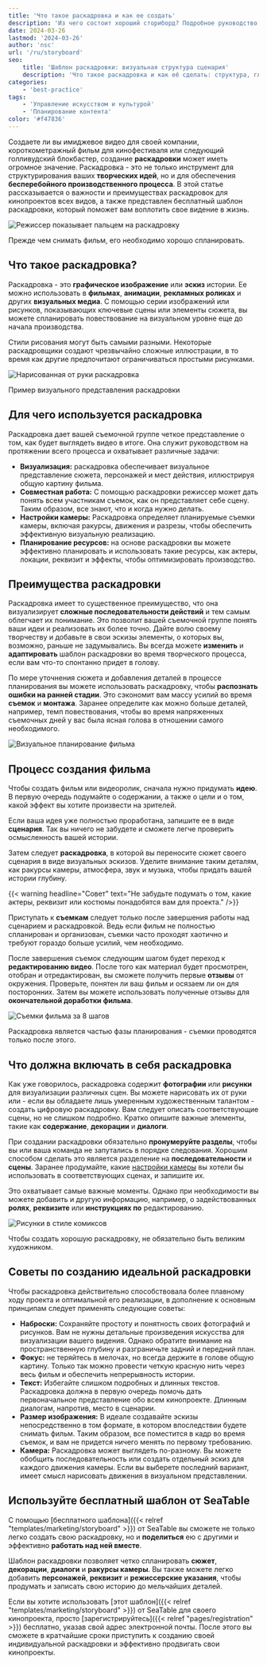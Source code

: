 ```yaml
---
title: 'Что такое раскадровка и как ее создать'
description: 'Из чего состоит хороший сториборд? Подробное руководство: зачем нужна раскадровка, типовые ошибки и рабочая бесплатная таблица для планирования и визуализации ваших творческих идей и роликов.'
date: 2024-03-26
lastmod: '2024-03-26'
author: 'nsc'
url: '/ru/storyboard'
seo:
    title: 'Шаблон раскадровки: визуальная структура сценария'
    description: 'Что такое раскадровка и как её сделать: структура, главные приёмы и бесплатный шаблон для фильмов и видео.'
categories:
    - 'best-practice'
tags:
    - 'Управление искусством и культурой'
    - 'Планирование контента'
color: '#f47836'
---
```


Создаете ли вы имиджевое видео для своей компании, короткометражный фильм для кинофестиваля или следующий голливудский блокбастер, создание **раскадровки** может иметь огромное значение. Раскадровка - это не только инструмент для структурирования ваших **творческих идей**, но и для обеспечения **бесперебойного производственного процесса**. В этой статье рассказывается о важности и преимуществах раскадровок для кинопроектов всех видов, а также представлен бесплатный шаблон раскадровки, который поможет вам воплотить свое видение в жизнь.

![Режиссер показывает пальцем на раскадровку](dix-sept-xEKgWKmUk5A-unsplash-711x463.jpg)

Прежде чем снимать фильм, его необходимо хорошо спланировать.

## Что такое раскадровка?

Раскадровка - это **графическое изображение** или **эскиз** истории. Ее можно использовать в **фильмах**, **анимации**, **рекламных роликах** и других **визуальных медиа**. С помощью серии изображений или рисунков, показывающих ключевые сцены или элементы сюжета, вы можете спланировать повествование на визуальном уровне еще до начала производства.

Стили рисования могут быть самыми разными. Некоторые раскадровщики создают чрезвычайно сложные иллюстрации, в то время как другие предпочитают ограничиваться простыми рисунками.

![Нарисованная от руки раскадровка](dix-sept-idiRDLFPH6A-unsplash-711x936.jpg)

Пример визуального представления раскадровки

## Для чего используется раскадровка

Раскадровка дает вашей съемочной группе четкое представление о том, как будет выглядеть видео в итоге. Она служит руководством на протяжении всего процесса и охватывает различные задачи:

- **Визуализация:** раскадровка обеспечивает визуальное представление сюжета, персонажей и мест действия, иллюстрируя общую картину фильма.
- **Совместная работа:** С помощью раскадровки режиссер может дать понять всем участникам съемок, как он представляет себе сцену. Таким образом, все знают, что и когда нужно делать.
- **Настройки камеры:** Раскадровка определяет планируемые съемки камеры, включая ракурсы, движения и разрезы, чтобы обеспечить эффективную визуальную реализацию.
- **Планирование ресурсов:** на основе раскадровки вы можете эффективно планировать и использовать такие ресурсы, как актеры, локации, реквизит и эффекты, чтобы оптимизировать производство.

## Преимущества раскадровки

Раскадровка имеет то существенное преимущество, что она визуализирует **сложные последовательности действий** и тем самым облегчает их понимание. Это позволит вашей съемочной группе понять ваши идеи и реализовать их более точно. Дайте волю своему творчеству и добавьте в свои эскизы элементы, о которых вы, возможно, раньше не задумывались. Вы всегда можете **изменить** и **адаптировать** шаблон раскадровки во время творческого процесса, если вам что-то спонтанно придет в голову.

По мере уточнения сюжета и добавления деталей в процессе планирования вы можете использовать раскадровку, чтобы **распознать ошибки на ранней стадии**. Это сэкономит вам массу усилий во время **съемок** и **монтажа**. Заранее определите как можно больше деталей, например, темп повествования, чтобы во время напряженных съемочных дней у вас была ясная голова в отношении самого необходимого.

![Визуальное планирование фильма](matt-popovich-pJwWrP-OIfk-unsplash-711x457.jpg)

## Процесс создания фильма

Чтобы создать фильм или видеоролик, сначала нужно придумать **идею**. В первую очередь подумайте о содержании, а также о цели и о том, какой эффект вы хотите произвести на зрителей.

Если ваша идея уже полностью проработана, запишите ее в виде **сценария**. Так вы ничего не забудете и сможете легче проверить осмысленность вашей истории.

Затем следует **раскадровка**, в которой вы переносите сюжет своего сценария в виде визуальных эскизов. Уделите внимание таким деталям, как ракурсы камеры, атмосфера, звук и музыка, чтобы придать вашей истории глубину.

{{< warning headline="Совет" text="Не забудьте подумать о том, какие актеры, реквизит или костюмы понадобятся вам для проекта." />}}

Приступать к **съемкам** следует только после завершения работы над сценарием и раскадровкой. Ведь если фильм не полностью спланирован и организован, съемки часто проходят хаотично и требуют гораздо больше усилий, чем необходимо.

После завершения съемок следующим шагом будет переход к **редактированию видео**. После того как материал будет просмотрен, отобран и отредактирован, вы сможете получить первые **отзывы** от окружения. Проверьте, понятен ли ваш фильм и осязаем ли он для посторонних. Затем вы можете использовать полученные отзывы для **окончательной доработки фильма**.

![Съемки фильма за 8 шагов](Film-drehen-in-8-Schritten-711x1264.png)

Раскадровка является частью фазы планирования - съемки проводятся только после этого.

## Что должна включать в себя раскадровка

Как уже говорилось, раскадровка содержит **фотографии** или **рисунки** для визуализации различных сцен. Вы можете нарисовать их от руки или - если вы обладаете лишь умеренным художественным талантом - создать цифровую раскадровку. Вам следует описать соответствующие сцены, но не слишком подробно. Кратко опишите важные элементы, такие как **содержание**, **декорации** и **диалоги**.

При создании раскадровки обязательно **пронумеруйте разделы**, чтобы вы или ваша команда не запутались в порядке следования. Хорошим способом сделать это является разделение на **последовательности** и **сцены**. Заранее продумайте, какие [настройки камеры](https://filmpuls.info/einstellungen-einstellungsgroesse-bildausschnitt/) вы хотели бы использовать в соответствующих сценах, и запишите их.

Это охватывает самые важные моменты. Однако при необходимости вы можете добавить и другую информацию, например, о задействованных **ролях**, **реквизите** или **инструкциях по** редактированию.

![Рисунки в стиле комиксов](nasim-keshmiri-bNjYwZrkJ3A-unsplash-711x474.jpg)

Чтобы создать хорошую раскадровку, не обязательно быть великим художником.

## Советы по созданию идеальной раскадровки

Чтобы раскадровка действительно способствовала более плавному ходу проекта и оптимальной его реализации, в дополнение к основным принципам следует применять следующие советы:

- **Наброски:** Сохраняйте простоту и понятность своих фотографий и рисунков. Вам не нужны детальные произведения искусства для визуализации вашего видения. Однако обратите внимание на пространственную глубину и разграничьте задний и передний план.
- **Фокус:** не теряйтесь в мелочах, но всегда держите в голове общую картину. Только так можно провести четкую красную нить через весь фильм и обеспечить непрерывность истории.
- **Текст:** Избегайте слишком подробных и длинных текстов. Раскадровка должна в первую очередь помочь дать первоначальное представление обо всем кинопроекте. Длинным диалогам, напротив, место в сценарии.
- **Размер изображения:** В идеале создавайте эскизы непосредственно в том формате, в котором впоследствии будете снимать фильм. Таким образом, все поместится в кадр во время съемок, и вам не придется ничего менять по первому требованию.
- **Камера:** Раскадровка может выглядеть по-разному. Вы можете обобщить последовательность или создать отдельный эскиз для каждого движения камеры. Если вы выберете последний вариант, имеет смысл нарисовать движения в визуальном представлении.

## Используйте бесплатный шаблон от SeaTable

С помощью [бесплатного шаблона]({{< relref "templates/marketing/storyboard" >}}) от SeaTable вы сможете не только легко создать свою раскадровку, но и **поделиться** ею с другими и эффективно **работать над ней вместе**.

Шаблон раскадровки позволяет четко спланировать **сюжет**, **декорации**, **диалоги** и **ракурсы камеры**. Вы также можете легко добавить **персонажей**, **реквизит** и **режиссерские указания**, чтобы продумать и записать свою историю до мельчайших деталей.

Если вы хотите использовать [этот шаблон]({{< relref "templates/marketing/storyboard" >}}) от SeaTable для своего кинопроекта, просто [зарегистрируйтесь]({{< relref "pages/registration" >}}) бесплатно, указав свой адрес электронной почты. После этого вы сможете в кратчайшие сроки приступить к созданию своей индивидуальной раскадровки и эффективно продвигать свои кинопроекты.
